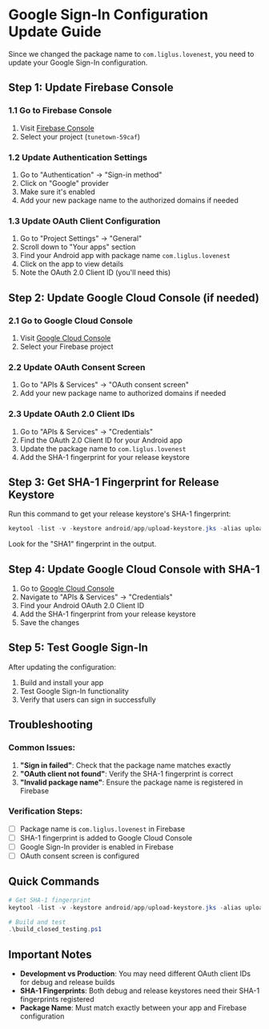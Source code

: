 # Google Sign-In Configuration Update Guide

Since we changed the package name to `com.liglus.lovenest`, you need to update your Google Sign-In configuration.

## Step 1: Update Firebase Console

### 1.1 Go to Firebase Console
1. Visit [Firebase Console](https://console.firebase.google.com/)
2. Select your project (`tunetown-59caf`)

### 1.2 Update Authentication Settings
1. Go to "Authentication" → "Sign-in method"
2. Click on "Google" provider
3. Make sure it's enabled
4. Add your new package name to the authorized domains if needed

### 1.3 Update OAuth Client Configuration
1. Go to "Project Settings" → "General"
2. Scroll down to "Your apps" section
3. Find your Android app with package name `com.liglus.lovenest`
4. Click on the app to view details
5. Note the OAuth 2.0 Client ID (you'll need this)

## Step 2: Update Google Cloud Console (if needed)

### 2.1 Go to Google Cloud Console
1. Visit [Google Cloud Console](https://console.cloud.google.com/)
2. Select your Firebase project

### 2.2 Update OAuth Consent Screen
1. Go to "APIs & Services" → "OAuth consent screen"
2. Add your new package name to authorized domains if needed

### 2.3 Update OAuth 2.0 Client IDs
1. Go to "APIs & Services" → "Credentials"
2. Find the OAuth 2.0 Client ID for your Android app
3. Update the package name to `com.liglus.lovenest`
4. Add the SHA-1 fingerprint for your release keystore

## Step 3: Get SHA-1 Fingerprint for Release Keystore

Run this command to get your release keystore's SHA-1 fingerprint:

```powershell
keytool -list -v -keystore android/app/upload-keystore.jks -alias upload -storepass lovenest123
```

Look for the "SHA1" fingerprint in the output.

## Step 4: Update Google Cloud Console with SHA-1

1. Go to [Google Cloud Console](https://console.cloud.google.com/)
2. Navigate to "APIs & Services" → "Credentials"
3. Find your Android OAuth 2.0 Client ID
4. Add the SHA-1 fingerprint from your release keystore
5. Save the changes

## Step 5: Test Google Sign-In

After updating the configuration:

1. Build and install your app
2. Test Google Sign-In functionality
3. Verify that users can sign in successfully

## Troubleshooting

### Common Issues:
1. **"Sign in failed"**: Check that the package name matches exactly
2. **"OAuth client not found"**: Verify the SHA-1 fingerprint is correct
3. **"Invalid package name"**: Ensure the package name is registered in Firebase

### Verification Steps:
- [ ] Package name is `com.liglus.lovenest` in Firebase
- [ ] SHA-1 fingerprint is added to Google Cloud Console
- [ ] Google Sign-In provider is enabled in Firebase
- [ ] OAuth consent screen is configured

## Quick Commands

```powershell
# Get SHA-1 fingerprint
keytool -list -v -keystore android/app/upload-keystore.jks -alias upload -storepass lovenest123

# Build and test
.\build_closed_testing.ps1
```

## Important Notes

- **Development vs Production**: You may need different OAuth client IDs for debug and release builds
- **SHA-1 Fingerprints**: Both debug and release keystores need their SHA-1 fingerprints registered
- **Package Name**: Must match exactly between your app and Firebase configuration
